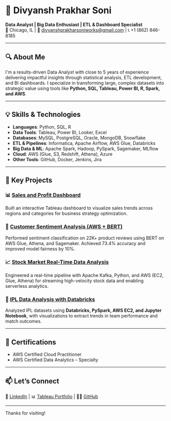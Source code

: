 # 👋 Divyansh Prakhar Soni

**Data Analyst | Big Data Enthusiast | ETL & Dashboard Specialist**  
📍 Chicago, IL | 📧 divyanshprakharsoniworks@gmail.com | 📞 +1 (862) 846-8185

---

## 🔍 About Me

I'm a results-driven Data Analyst with close to 5 years of experience delivering impactful insights through statistical analysis, ETL development, and BI dashboards. I specialize in transforming large, complex datasets into strategic value using tools like **Python, SQL, Tableau, Power BI, R, Spark, and AWS**.

---

## 💡 Skills & Technologies

- **Languages**: Python, SQL, R  
- **Data Tools**: Tableau, Power BI, Looker, Excel  
- **Databases**: MySQL, PostgreSQL, Oracle, MongoDB, Snowflake  
- **ETL & Pipelines**: Informatica, Apache Airflow, AWS Glue, Databricks  
- **Big Data & ML**: Apache Spark, Hadoop, PySpark, Sagemaker, MLflow  
- **Cloud**: AWS (Glue, S3, Redshift, Athena), Azure  
- **Other Tools**: GitHub, Docker, Jenkins, Jira  

---

## 🧠 Key Projects

### 📊 [Sales and Profit Dashboard](#)
Built an interactive Tableau dashboard to visualize sales trends across regions and categories for business strategy optimization.

### 🤖 [Customer Sentiment Analysis (AWS + BERT)](https://github.com/divyanshsoni2/Big-Data-Sentiment-Analysis-AWS)
Performed sentiment classification on 22K+ product reviews using BERT on AWS Glue, Athena, and Sagemaker. Achieved 73.4% accuracy and improved model fairness by 10%.

### 📈 [Stock Market Real-Time Data Analysis](https://github.com/divyanshsoni2/stock-market-data-pipeline)
Engineered a real-time pipeline with Apache Kafka, Python, and AWS (EC2, Glue, Athena) for streaming high-velocity stock data and enabling serverless analytics.

### 🏏 [IPL Data Analysis with Databricks](https://github.com/divyanshsoni2/indian-premier-league-data-analysis-spark)
Analyzed IPL datasets using **Databricks, PySpark, AWS EC2, and Jupyter Notebook**, with visualizations to extract trends in team performance and match outcomes.

---

## 📜 Certifications

- AWS Certified Cloud Practitioner  
- AWS Certified Data Analytics – Specialty  

---

## 📫 Let’s Connect

📍 [LinkedIn](https://www.linkedin.com/in/divyansh-prakhar-soni-95b255152/) | 📊 [Tableau Portfolio](https://public.tableau.com/app/profile/divyansh.prakhar.soni/vizzes) | 🧑‍💻 [GitHub](https://github.com/divyanshsoni2)

---

Thanks for visiting!
